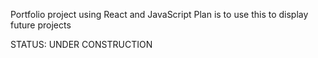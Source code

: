 Portfolio project using React and JavaScript
Plan is to use this to display future projects


STATUS: UNDER CONSTRUCTION
